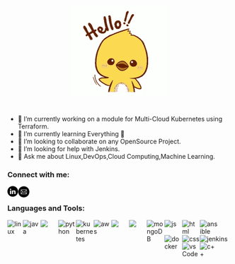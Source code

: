 
<p align="center"> <img src="https://github.com/DEALTALFA/DEALTALFA/blob/main/src/hi.gif" alt="animated"> </p>

#

- 🔭 I’m currently working on a module for Multi-Cloud Kubernetes using Terraform.
- 🌱 I’m currently learning Everything 🤣
- 👯 I’m looking to collaborate on any OpenSource Project.
- 🤔 I’m looking for help with Jenkins.
- 💬 Ask me about Linux,DevOps,Cloud Computing,Machine Learning.

### Connect with me:
[<img align="left" src="https://github.com/DEALTALFA/DEALTALFA/blob/main/src/linkedin.png" width="24px">](https://www.linkedin.com/in/deepak-yadav-588685127)
[<img align="left" src="https://github.com/DEALTALFA/DEALTALFA/blob/main/src/email.png" width="26px">](mailto:alfo7742@gmail.com)<br>

### Languages and Tools:

<img align="left" src="https://ih1.redbubble.net/image.300807747.2918/flat,750x,075,f-pad,750x1000,f8f8f8.u2.jpg" width="35px" alt="linux">
<img align="left" src="https://sdtimes.com/wp-content/uploads/2019/03/jW4dnFtA_400x400.jpg" width="40px" alt="java">

<img align="left" src="https://upload.wikimedia.org/wikipedia/commons/thumb/3/3a/OpenShift-LogoType.svg/1200px-OpenShift-LogoType.svg.png" width="40px">
<img align="left" src="https://images.ctfassets.net/mrop88jh71hl/55rrbZfwMaURHZKAUc5oOW/9e5fe805eb03135b82e962e92169ce6d/python-programming-language.png" width="40px" alt="python">
<img align="left" src="https://upload.wikimedia.org/wikipedia/commons/thumb/3/39/Kubernetes_logo_without_workmark.svg/220px-Kubernetes_logo_without_workmark.svg.png" width="40px" alt="kubernetes">
<img align="left" src="https://d1yjjnpx0p53s8.cloudfront.net/styles/logo-thumbnail/s3/102017/logo_0.png?17TK91b1B6OvV2MFrCLfukw1c8oEaNr6&itok=vsanFiUj" width="40px" alt="aws">
<img align="left" src="https://www.paramsir.com/wp-content/uploads/2021/01/c-programming-training-raipur-chhattisgarh-param-web-info.png" width="40px">
<img align="left" src="https://encrypted-tbn0.gstatic.com/images?q=tbn:ANd9GcSs8m1bddIO7AJg-GSoHU3MdOnXy99-X8VuLJQ9FX4hbHTC3K_BkaZqXWY5396xW36_aig&usqp=CAUg" width="40px">
<img align="left" src="https://cdn.buttercms.com/6IOYf3uRJMGxcpXMTswN" width="40px" alt="mongoDB">
<img align="left" src="https://miro.medium.com/max/720/1*LjR0UrFB2a__5h1DWqzstA.png" width="40px" alt="js">
<img align="left" src="https://cdn.icon-icons.com/icons2/1488/PNG/512/5352-html5_102567.png" width="40px" alt="html">
<img align="left" src="https://pbs.twimg.com/profile_images/428287509047435264/ElOjna20.png" width="40px" alt="ansible">
<img align="left" src="https://pbs.twimg.com/profile_images/1273307847103635465/lfVWBmiW_400x400.png" width="40px" alt="docker">
<img align="left" src="https://cdn.freelogovectors.net/wp-content/uploads/2020/04/css-3-logo.png" width="40px" alt="css"><br>
<img  src="https://encrypted-tbn0.gstatic.com/images?q=tbn:ANd9GcQVMO4E719cFK4rKPXq6e1YW6GW-AlbInL42cjzLO2XaiJOzLwA3pQqgLaLZdNkJPlQlZs&usqp=CAU" width="40px" alt="jenkins">
<img align="left" src="https://pbs.twimg.com/profile_images/1410632439370641409/Pt-7RucE_400x400.jpg" width="40px" alt="vsCode">
<img align="left" src="https://encrypted-tbn0.gstatic.com/images?q=tbn:ANd9GcQcc-Lykm_jfxQKxfK88KZdaJPyNcn4GinrXVZpjVknxImCjiepLtBPPJ5xp7wzXqG7Evs&usqp=CAU" width="40px" alt="c++"></p>
